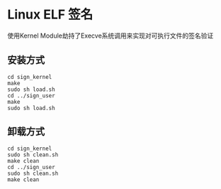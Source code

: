# Linux ELF 签名

使用Kernel Module劫持了Execve系统调用来实现对可执行文件的签名验证

## 安装方式

```Shell
cd sign_kernel
make
sudo sh load.sh
cd ../sign_user
make
sudo sh load.sh
```

## 卸载方式

```Shell
cd sign_kernel
sudo sh clean.sh
make clean
cd ../sign_user
sudo sh clean.sh
make clean
```